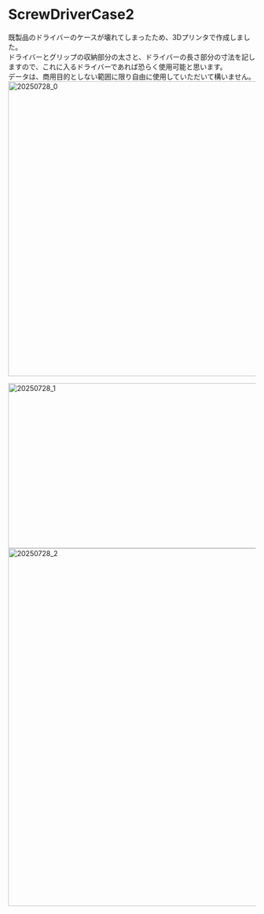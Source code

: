 # ScrewDriverCase2
既製品のドライバーのケースが壊れてしまったため、3Dプリンタで作成しました。<BR>
ドライバーとグリップの収納部分の太さと、ドライバーの長さ部分の寸法を記しますので、これに入るドライバーであれば恐らく使用可能と思います。<BR>
データは、商用目的としない範囲に限り自由に使用していただいて構いません。<BR>
<img width="758" height="600" alt="20250728_0" src="https://github.com/user-attachments/assets/f5766599-0fc7-4c61-ab56-a16f53dc2f7b" />

<img width="737" height="336" alt="20250728_1" src="https://github.com/user-attachments/assets/e86e47e9-df8a-4977-bde2-286b8454215e" />

<img width="718" height="728" alt="20250728_2" src="https://github.com/user-attachments/assets/49c2b5e2-9764-4324-846e-510a272f3f95" />
